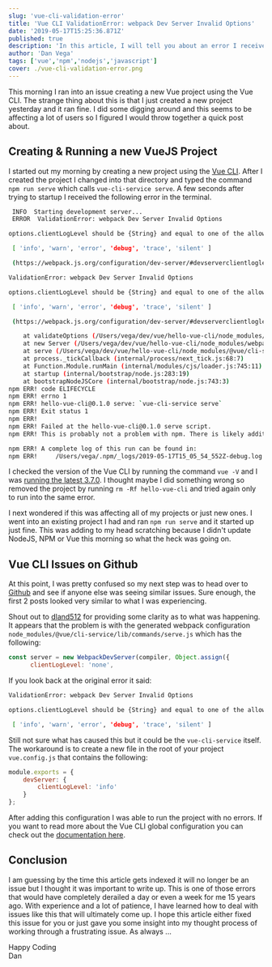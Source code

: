 ```yaml
---
slug: 'vue-cli-validation-error'
title: 'Vue CLI ValidationError: webpack Dev Server Invalid Options'
date: '2019-05-17T15:25:36.871Z'
published: true
description: 'In this article, I will tell you about an error I received while trying to run and new VueJS project this morning and how I was able to fix it.'
author: 'Dan Vega'
tags: ['vue','npm','nodejs','javascript']
cover: ./vue-cli-validation-error.png
---
```


This morning I ran into an issue creating a new Vue project using the Vue CLI. The strange thing about this is that I just created a new project yesterday and it ran fine. I did some digging around and this seems to be affecting a lot of users so I figured I would throw together a quick post about.

## Creating & Running a new VueJS Project

I started out my morning by creating a new project using the [Vue CLI](https://cli.vuejs.org/). After I created the project I changed into that directory and typed the command `npm run serve` which calls `vue-cli-service serve`. A few seconds after trying to startup I received the following error in the terminal.

``` bash
 INFO  Starting development server...
 ERROR  ValidationError: webpack Dev Server Invalid Options

options.clientLogLevel should be {String} and equal to one of the allowed values

 [ 'info', 'warn', 'error', 'debug', 'trace', 'silent' ]

 (https://webpack.js.org/configuration/dev-server/#devserverclientloglevel)

ValidationError: webpack Dev Server Invalid Options

options.clientLogLevel should be {String} and equal to one of the allowed values

 [ 'info', 'warn', 'error', 'debug', 'trace', 'silent' ]

 (https://webpack.js.org/configuration/dev-server/#devserverclientloglevel)

    at validateOptions (/Users/vega/dev/vue/hello-vue-cli/node_modules/schema-utils/src/validateOptions.js:32:11)
    at new Server (/Users/vega/dev/vue/hello-vue-cli/node_modules/webpack-dev-server/lib/Server.js:71:5)
    at serve (/Users/vega/dev/vue/hello-vue-cli/node_modules/@vue/cli-service/lib/commands/serve.js:138:20)
    at process._tickCallback (internal/process/next_tick.js:68:7)
    at Function.Module.runMain (internal/modules/cjs/loader.js:745:11)
    at startup (internal/bootstrap/node.js:283:19)
    at bootstrapNodeJSCore (internal/bootstrap/node.js:743:3)
npm ERR! code ELIFECYCLE
npm ERR! errno 1
npm ERR! hello-vue-cli@0.1.0 serve: `vue-cli-service serve`
npm ERR! Exit status 1
npm ERR!
npm ERR! Failed at the hello-vue-cli@0.1.0 serve script.
npm ERR! This is probably not a problem with npm. There is likely additional logging output above.

npm ERR! A complete log of this run can be found in:
npm ERR!     /Users/vega/.npm/_logs/2019-05-17T15_05_54_552Z-debug.log
```

I checked the version of the Vue CLI by running the command `vue -V` and I was [running the latest 3.7.0](https://github.com/vuejs/vue-cli/releases). I thought maybe I did something wrong so removed the project by running `rm -Rf hello-vue-cli` and tried again only to run into the same error.

I next wondered if this was affecting all of my projects or just new ones. I went into an existing project I had and ran `npm run serve` and it started up just fine. This was adding to my head scratching because I didn't update NodeJS, NPM or Vue this morning so what the heck was going on.

## Vue CLI Issues on Github

At this point, I was pretty confused so my next step was to head over to [Github](https://github.com/vuejs/vue-cli/issues) and see if anyone else was seeing similar issues. Sure enough, the first 2 posts looked very similar to what I was experiencing.

Shout out to [dland512](https://github.com/vuejs/vue-cli/issues/4017#issuecomment-493481614) for providing some clarity as to what was happening. It appears that the problem is with the generated webpack configuration `node_modules/@vue/cli-service/lib/commands/serve.js` which has the following:

```javascript
const server = new WebpackDevServer(compiler, Object.assign({
      clientLogLevel: 'none',
```

If you look back at the original error it said:

```bash
ValidationError: webpack Dev Server Invalid Options

options.clientLogLevel should be {String} and equal to one of the allowed values

 [ 'info', 'warn', 'error', 'debug', 'trace', 'silent' ]
```

Still not sure what has caused this but it could be the `vue-cli-service` itself. The workaround is to create a new file in the root of your project `vue.config.js` that contains the following:

```javascript
module.exports = {
    devServer: {
        clientLogLevel: 'info'
    }
};
```

After adding this configuration I was able to run the project with no errors. If you want to read more about the Vue CLI global configuration you can check out the [documentation here](https://cli.vuejs.org/config/#global-cli-config).

## Conclusion

I am guessing by the time this article gets indexed it will no longer be an issue but I thought it was important to write up. This is one of those errors that would have completely derailed a day or even a week for me 15 years ago. With experience and a lot of patience, I have learned how to deal with issues like this that will ultimately come up. I hope this article either fixed this issue for you or just gave you some insight into my thought process of working through a frustrating issue. As always ...

Happy Coding<br/>
Dan



